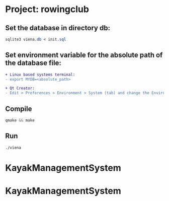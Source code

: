 # Project: rowingclub

## Set the database in directory db:

```css
sqlite3 viena.db < init.sql
```

## Set environment variable for the absolute path of the database file:

```diff
+ Linux based systems terminal:
- export MYDB=<absolute_path>

+ Qt Creator:
- Edit > Preferences > Environment > System (tab) and change the Environment by adding MYDB=<absolute_path> line
```

## Compile

```css
qmake && make
```

## Run

```css
./viena
```
# KayakManagementSystem
# KayakManagementSystem
